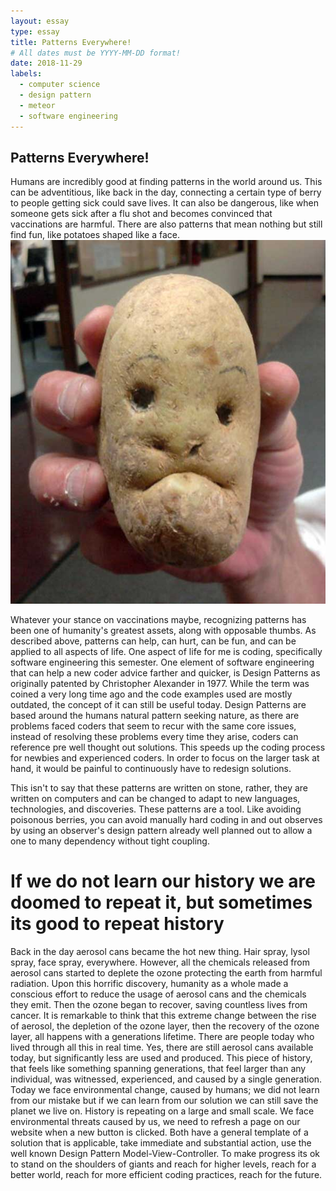 ```yaml
---
layout: essay
type: essay
title: Patterns Everywhere!
# All dates must be YYYY-MM-DD format!
date: 2018-11-29
labels:
  - computer science
  - design pattern
  - meteor
  - software engineering
---
```

## Patterns Everywhere!

Humans are incredibly good at finding patterns in the world around us. This can be adventitious, like back in the day, connecting a certain type of berry to people getting sick could save lives. It can also be dangerous, like when someone gets sick after a flu shot and becomes convinced that vaccinations are harmful. There are also patterns that mean nothing but still find fun, like potatoes shaped like a face.
[<img class="ui tiny left circular floated image" src="../images/potatoFace.jpg">](https://imgflip.com/memetemplate/108029969/Potato-face)

Whatever your stance on vaccinations maybe, recognizing patterns has been one of humanity's greatest assets, along with opposable thumbs. As described above, patterns can help, can hurt, can be fun, and can be applied to all aspects of life. One aspect of life for me is coding, specifically software engineering this semester. One element of software engineering that can help a new coder advice farther and quicker, is Design Patterns as originally patented by Christopher Alexander in 1977. While the term was coined a very long time ago and the code examples used are mostly outdated, the concept of it can still be useful today. Design Patterns are based around the humans natural pattern seeking nature, as there are problems faced coders that seem to recur with the same core issues, instead of resolving these problems every time they arise, coders can reference pre well thought out solutions. This speeds up the coding process for newbies and experienced coders. In order to focus on the larger task at hand, it would be painful to continuously have to redesign solutions.

This isn't to say that these patterns are written on stone, rather, they are written on computers and can be changed to adapt to new languages, technologies, and discoveries. These patterns are a tool. Like avoiding poisonous berries, you can avoid manually hard coding in and out observes by using an observer's design pattern already well planned out to allow a one to many dependency without tight coupling.
 

# If we do not learn our history we are doomed to repeat it, but sometimes its good to repeat history
Back in the day aerosol cans became the hot new thing. Hair spray, lysol spray, face spray, everywhere. However, all the chemicals released from aerosol cans started to deplete the ozone protecting the earth from harmful radiation. Upon this horrific discovery, humanity as a whole made a conscious effort to reduce the usage of aerosol cans and the chemicals they emit. Then the ozone began to recover, saving countless lives from cancer. It is remarkable to think that this extreme change between the rise of aerosol, the depletion of the ozone layer, then the recovery of the ozone layer, all happens with a generations lifetime. There are people today who lived through all this in real time. Yes, there are still aerosol cans available today, but significantly less are used and produced. This piece of history, that feels like something spanning generations, that feel larger than any individual, was witnessed, experienced, and caused by a single generation. 
Today we face environmental change, caused by humans; we did not learn from our mistake but if we can learn from our solution we can still save the planet we live on. History is repeating on a large and small scale. We face environmental threats caused by us, we need to refresh a page on our website when a new button is clicked. Both have a general template of a solution that is applicable, take immediate and substantial action, use the well known Design Pattern Model-View-Controller. To make progress its ok to stand on the shoulders of giants and reach for higher levels, reach for a better world, reach for more efficient coding practices, reach for the future. 
